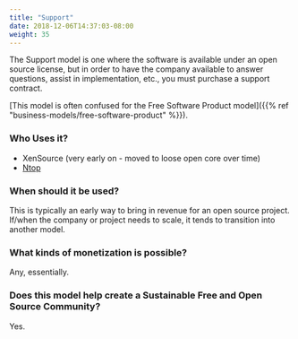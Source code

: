 ```yaml
---
title: "Support"
date: 2018-12-06T14:37:03-08:00
weight: 35
---
```


The Support model is one where the software is available under an open source license,
but in order to have the company available to answer questions, assist in implementation,
etc., you must purchase a support contract.

[This model is often confused for the Free Software Product model]({{% ref "business-models/free-software-product" %}}).

### Who Uses it?

* XenSource (very early on - moved to loose open core over time)
* [Ntop](https://www.ntop.org/)

### When should it be used?

This is typically an early way to bring in revenue for an open source project. If/when
the company or project needs to scale, it tends to transition into another model.

### What kinds of monetization is possible?

Any, essentially.

### Does this model help create a Sustainable Free and Open Source Community?

Yes.
